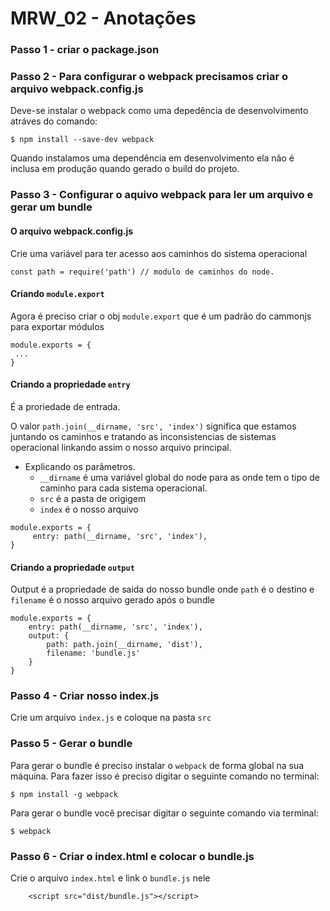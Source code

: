 # MRW_02 - Anotações

### Passo 1 - criar o package.json

### Passo 2 - Para configurar o webpack precisamos criar o arquivo webpack.config.js

Deve-se instalar o webpack como uma depedência de desenvolvimento atráves do comando:
```
$ npm install --save-dev webpack
```
Quando instalamos uma dependência em desenvolvimento ela não é inclusa em produção quando gerado o build do projeto.


### Passo 3 - Configurar o aquivo webpack para ler um arquivo e gerar um bundle

#### O arquivo webpack.config.js

Crie uma variável para ter acesso aos caminhos do sistema operacional
```
const path = require('path') // modulo de caminhos do node.
```

#### Criando `module.export`

Agora é preciso criar o obj `module.export` que é um padrão do cammonjs para exportar módulos

```
module.exports = { 
 ...
}
```

#### Criando a propriedade `entry` 

É a proriedade de entrada.  

O valor `path.join(__dirname, 'src', 'index')` significa que estamos juntando os caminhos e tratando as inconsistencias de sistemas operacional linkando assim o nosso arquivo principal.

- Explicando os parâmetros.
    - `__dirname` é uma variável global do node para as onde tem o tipo de caminho para cada sistema operacional.
    - `src` é a pasta de origigem
    - `index` é o nosso arquivo

```
module.exports = { 
     entry: path(__dirname, 'src', 'index'),
}
```
#### Criando a propriedade `output` 

Output é a propriedade de saida do nosso bundle onde `path` é o destino e `filename` é o nosso arquivo gerado após o bundle

````
module.exports = { 
    entry: path(__dirname, 'src', 'index'),
    output: {
        path: path.join(__dirname, 'dist'),
        filename: 'bundle.js'
    }
}
````

### Passo 4 - Criar nosso index.js
Crie um arquivo `index.js` e coloque na pasta `src`

### Passo 5 - Gerar o bundle

Para gerar o bundle é preciso instalar o `webpack` de forma global na sua máquina. Para fazer isso é preciso digitar o seguinte comando no terminal:

```
$ npm install -g webpack
```

Para gerar o bundle você precisar digitar o seguinte comando via terminal:

```
$ webpack
```


### Passo 6 - Criar o index.html e colocar o bundle.js
Crie o arquivo `index.html` e link o `bundle.js` nele

```
    <script src="dist/bundle.js"></script>
```



